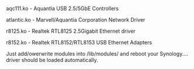 aqc111.ko - Aquantia USB 2.5/5GbE Controllers

atlantic.ko - Marvell/Aquantia Corporation Network Driver

r8125.ko - Realtek RTL8125 2.5Gigabit Ethernet driver

r8152.ko - Realtek RTL8152/RTL8153 USB Ethernet Adapters

Just add/owerwrite modules into /lib/modules/ and reboot your Synology.... driver should be loaded automatically.
